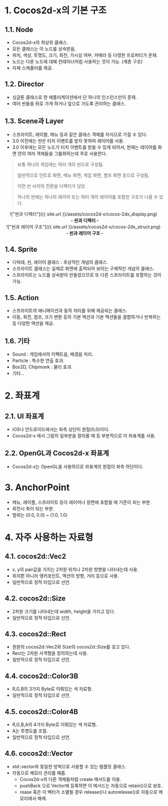 # 1. Cocos2d-x의 기본 구조
## 1.1. Node
* Cocos2d-x의 최상위 클래스.
* 모든 클래스는 이 노드를 상속받음.
* 위치, 색상, 투명도, 크기, 회전, 가시성 여부, 카메라 등 다영한 프로퍼티가 존재.
* 노드는 다른 노드에 대해 컨테이너처럼 사용하는 것이 가능. (계층 구조)
* 자체 스케줄러를 제공.

## 1.2. Director
* 싱글톤 클래스로 한 애플리케이션에서 단 하나의 인스턴스만이 존재.
* 여러 씬들을 뒤로 가게 하거나 앞으로 가도록 관리하는 클래스.

## 1.3. Scene과 Layer
* 스프라이트, 레이블, 메뉴 등과 같은 클래스 객체를 자식으로 가질 수 있다.
* 3.0 이전에는 씬은 터치 이벤트를 받지 못하여 레이어를 사용.
* 3.0 이후에는 모든 노드가 터치 이벤트를 받을 수 있게 되어서, 현재는 레이어를 화면 안의 여러 객체들을 그룹화하는데 주로 사용한다.

> 보통 하나의 게임에는 여러 개의 씬으로 구성됨.
> 
> 일반적으로 인트로 화면, 메뉴 화면, 게임 화면, 헬프 화면 등으로 구성됨.
> 
> 이런 씬 사이의 전환을 디렉터가 담당.
> 
> 하나의 씬에는 하나의 레이어 또는 여러 개의 레이어를 포함한 구조가 나올 수 있다.

<center>
!["씬과 디렉터"]({{ site.url }}/assets/cocos2d-x/cocos-2dx_display.png)  
<br/>
<b>- 씬과 디렉터 -</b>
</center>

<center>
!["씬과 레이어 구조"]({{ site.url }}/assets/cocos2d-x/cocos-2dx_struct.png)  
<br/>
<b>- 씬과 레이어 구조 -</b>
</center>

## 1.4. Sprite
* 디릭테, 씬, 레이어 클래스 : 추상적인 개념의 클래스.
* 스프라이트 클래스는 실제로 화면에 출력되어 보이는 구체적인 개념의 클래스.
* 스프라이트는 노드를 상속받아 만들었으므로 또 다른 스프라이트를 포함하는 것이 가능.


## 1.5. Action
* 스프라이트의 애니메이션과 동작 처리를 위해 제공되는 클래스.
* 이동, 회전, 점프, 크기 변환 등의 기본 액션과 기본 액션들을 결합하거나 반복하는 등 다양한 액션을 제공.

## 1.6. 기타
* Sound : 게임에서의 이펙트음, 배경음 처리.
* Particle : 특수한 연출 효과.
* Box2D, Chipmonk : 물리 효과.
* 기타...

# 2. 좌표계
## 2.1. UI 좌표계
* iOS나 안드로이드에서는 좌측 상단이 원점(0,0)이다.
* Cocos2d-x 에서 그림의 일부분을 잘라올 때 등 부분적으로 이 좌표계를 사용.

## 2.2. OpenGL과 Cocos2d-x 좌표계
* Cocos2d-x는 OpenGL을 사용하므로 좌표계의 원점이 좌측 하단이다.

# 3. AnchorPoint
* 메뉴, 레이플, 스프라이트 등이 레이어나 장면에 포함될 때 기준이 되는 부분.
* 회전시 축이 되는 부분.
* 범위는 (0.0, 0.0) ~ (1.0, 1.0)

# 4. 자주 사용하는 자료형
## 4.1. cocos2d::Vec2
* x, y의 pair값을 가지는 2차원 위치나 2차원 방향을 나타내는데 사용.
* 위치뿐 아니라 앵커포인트, 액션의 방향, 거리 등으로 사용.
* 일반적으로 정적 타입으로 선언.

## 4.2. cocos2d::Size
* 2차원 크기를 나타내는데 width, height을 가지고 있다.
* 일반적으로 정적 타입으로 선언.

## 4.3. cocos2d::Rect
* 원본의 cocos2d::Vec2와 Size의 cocos2d::Size를 갖고 있다.
* Rect는 2차원 사격형을 정의하는데 사용.
* 일반적으로 정적 타입으로 선언.

## 4.4. cocos2d::Color3B
* R,G,B의 3가지 Byte로 이뤄있는 색 자료형.
* 일반적으로 정적 타입으로 선언.

## 4.5. cocos2d::Color4B
* R,G,B,A의 4가지 Byte로 이뤄있는 색 자료형.
* A는 투명도를 조절.
* 일반적으로 정적 타입으로 선언.

## 4.6. cocos2d::Vector
* std::vector와 동일한 방벅으로 사용할 수 있는 템플릿 클래스.
* 자동으로 메모리 관리를 해줌.
	* Cocos2d-x의 다른 객체들처럼 create 메서드를 이용.
	* pushBack 으로 Vector에 등록하면 이 메서드는 자동으로 retain()으로 보호.
	* rease 혹은 이 벡터가 소멸될 경우 release()나 autorelease()로 자동으로 메모리에서 해제.
 
